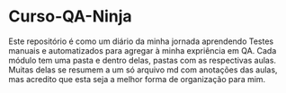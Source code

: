 # Curso-QA-Ninja

Este repositório é como um diário da minha jornada aprendendo Testes manuais e automatizados para agregar à minha expriência em QA.
Cada módulo tem uma pasta e dentro delas, pastas com as respectivas aulas. Muitas delas se resumem a um só arquivo md com anotações das aulas, mas acredito que esta seja a melhor forma de organização para mim.

